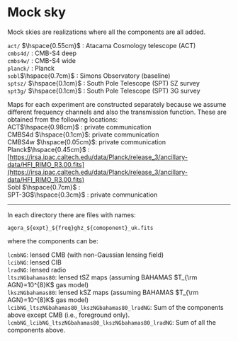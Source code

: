 # Mock sky

Mock skies are realizations where all the components are all added. 

```act/``` $\hspace{0.55cm}$   : Atacama Cosmology telescope (ACT) <BR>
```cmbs4d/``` : CMB-S4 deep <BR>
```cmbs4w/``` : CMB-S4 wide <BR>
```planck/``` : Planck <BR>
```sobl```$\hspace{0.7cm}$ : Simons Observatory (baseline) <BR>
```sptsz/``` $\hspace{0.1cm}$ : South Pole Telescope (SPT) SZ survey <BR>
```spt3g/``` $\hspace{0.1cm}$ : South Pole Telescope (SPT) 3G survey <BR>

Maps for each experiment are constructed separately because we assume different frequency channels and also the transmission function. These are obtained from the following locations:<BR>
ACT$\hspace{0.98cm}$   : private communication<BR>
CMBS4d $\hspace{0.1cm}$: private communication<BR>
CMBS4w $\hspace{0.05cm}$: private communication<BR>
Planck$\hspace{0.45cm}$ : [https://irsa.ipac.caltech.edu/data/Planck/release_3/ancillary-data/HFI_RIMO_R3.00.fits](https://irsa.ipac.caltech.edu/data/Planck/release_3/ancillary-data/HFI_RIMO_R3.00.fits)<BR>
Sobl $\hspace{0.7cm}$  :<BR>
SPT-3G$\hspace{0.3cm}$  : private communication<BR>

-------------------------------------------

In each directory there are files with names:

```agora_${expt}_${freq}ghz_${comoponent}_uk.fits```

where the components can be:

```lcmbNG```: lensed CMB (with non-Gaussian lensing field)  <BR>
```lcibNG```: lensed CIB <BR>
```lradNG```: lensed radio <BR>
```ltszNGbahamas80```: lensed tSZ maps (assuming BAHAMAS $T_{\rm AGN}=10^{8}K$ gas model) <BR>
```lkszNGbahamas80```: lensed kSZ maps (assuming BAHAMAS $T_{\rm AGN}=10^{8}K$ gas model) <BR>
```lcibNG_ltszNGbahamas80_lkszNGbahamas80_lradNG```: Sum of the components above except CMB (i.e., foreground only). <BR>
```lcmbNG_lcibNG_ltszNGbahamas80_lkszNGbahamas80_lradNG```: Sum of all the components above. <BR>

